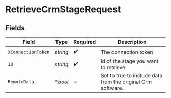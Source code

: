 # RetrieveCrmStageRequest


## Fields

| Field                                                       | Type                                                        | Required                                                    | Description                                                 |
| ----------------------------------------------------------- | ----------------------------------------------------------- | ----------------------------------------------------------- | ----------------------------------------------------------- |
| `XConnectionToken`                                          | *string*                                                    | :heavy_check_mark:                                          | The connection token                                        |
| `ID`                                                        | *string*                                                    | :heavy_check_mark:                                          | id of the stage you want to retrieve.                       |
| `RemoteData`                                                | **bool*                                                     | :heavy_minus_sign:                                          | Set to true to include data from the original Crm software. |